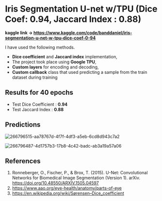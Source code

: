 # Iris Segmentation U-net w/TPU (Dice Coef: 0.94, Jaccard Index : 0.88)

<b> kaggle link -> https://www.kaggle.com/code/banddaniel/iris-segmentation-u-net-w-tpu-dice-coef-0-94 </b>

I have used the following methods.

* <b>Dice coefficient</b> and <b>Jaccard index</b> implementation,
* The project took place using <b>Google TPU</b>,
* <b>Custom layers</b> for encoding and decoding,
* <b>Custom callback</b> class  that used predicting a sample from the train dataset during training

## Results for 40 epochs
* Test Dice Coefficient : <b>0.94</b>
* Test Jaccard Index : <b>0.88</b>

## Predictions 

![266796515-aa78767d-4f7f-4df3-a5eb-6cd8d943c7a2](https://github.com/john-fante/my-deep-learning-projects/assets/50263592/ebe486db-ff6b-40f7-88cf-8725fd8666a1)


![266796487-4d1757b3-17b8-4c42-badc-ab3a19a57a06](https://github.com/john-fante/my-deep-learning-projects/assets/50263592/c99a97a6-7efa-4045-a595-531973f767a3)




## References
1. Ronneberger, O., Fischer, P., & Brox, T. (2015). U-Net: Convolutional Networks for Biomedical Image Segmentation (Version 1). arXiv. https://doi.org/10.48550/ARXIV.1505.04597
2. https://www.aao.org/eye-health/anatomy/parts-of-eye
3. https://en.wikipedia.org/wiki/Sørensen–Dice_coefficient
